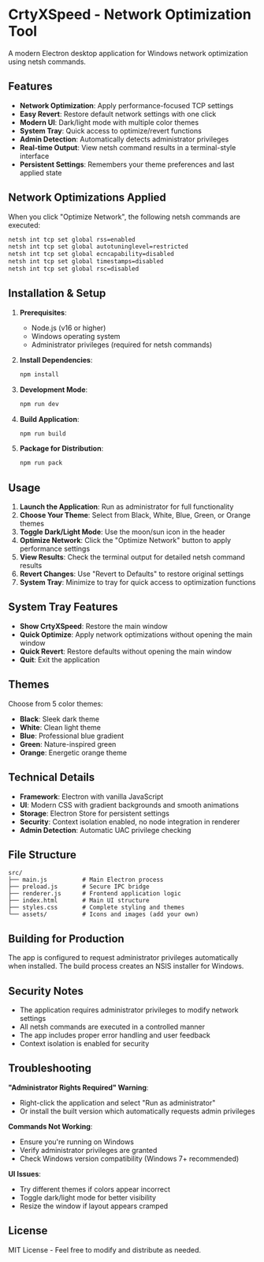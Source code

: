 # CrtyXSpeed - Network Optimization Tool

A modern Electron desktop application for Windows network optimization using netsh commands.

## Features

- **Network Optimization**: Apply performance-focused TCP settings
- **Easy Revert**: Restore default network settings with one click
- **Modern UI**: Dark/light mode with multiple color themes
- **System Tray**: Quick access to optimize/revert functions
- **Admin Detection**: Automatically detects administrator privileges
- **Real-time Output**: View netsh command results in a terminal-style interface
- **Persistent Settings**: Remembers your theme preferences and last applied state

## Network Optimizations Applied

When you click "Optimize Network", the following netsh commands are executed:

```cmd
netsh int tcp set global rss=enabled
netsh int tcp set global autotuninglevel=restricted
netsh int tcp set global ecncapability=disabled
netsh int tcp set global timestamps=disabled
netsh int tcp set global rsc=disabled
```

## Installation & Setup

1. **Prerequisites**:
   - Node.js (v16 or higher)
   - Windows operating system
   - Administrator privileges (required for netsh commands)

2. **Install Dependencies**:
   ```bash
   npm install
   ```

3. **Development Mode**:
   ```bash
   npm run dev
   ```

4. **Build Application**:
   ```bash
   npm run build
   ```

5. **Package for Distribution**:
   ```bash
   npm run pack
   ```

## Usage

1. **Launch the Application**: Run as administrator for full functionality
2. **Choose Your Theme**: Select from Black, White, Blue, Green, or Orange themes
3. **Toggle Dark/Light Mode**: Use the moon/sun icon in the header
4. **Optimize Network**: Click the "Optimize Network" button to apply performance settings
5. **View Results**: Check the terminal output for detailed netsh command results
6. **Revert Changes**: Use "Revert to Defaults" to restore original settings
7. **System Tray**: Minimize to tray for quick access to optimization functions

## System Tray Features

- **Show CrtyXSpeed**: Restore the main window
- **Quick Optimize**: Apply network optimizations without opening the main window
- **Quick Revert**: Restore defaults without opening the main window
- **Quit**: Exit the application

## Themes

Choose from 5 color themes:
- **Black**: Sleek dark theme
- **White**: Clean light theme  
- **Blue**: Professional blue gradient
- **Green**: Nature-inspired green
- **Orange**: Energetic orange theme

## Technical Details

- **Framework**: Electron with vanilla JavaScript
- **UI**: Modern CSS with gradient backgrounds and smooth animations
- **Storage**: Electron Store for persistent settings
- **Security**: Context isolation enabled, no node integration in renderer
- **Admin Detection**: Automatic UAC privilege checking

## File Structure

```
src/
├── main.js          # Main Electron process
├── preload.js       # Secure IPC bridge
├── renderer.js      # Frontend application logic
├── index.html       # Main UI structure
├── styles.css       # Complete styling and themes
└── assets/          # Icons and images (add your own)
```

## Building for Production

The app is configured to request administrator privileges automatically when installed. The build process creates an NSIS installer for Windows.

## Security Notes

- The application requires administrator privileges to modify network settings
- All netsh commands are executed in a controlled manner
- The app includes proper error handling and user feedback
- Context isolation is enabled for security

## Troubleshooting

**"Administrator Rights Required" Warning**:
- Right-click the application and select "Run as administrator"
- Or install the built version which automatically requests admin privileges

**Commands Not Working**:
- Ensure you're running on Windows
- Verify administrator privileges are granted
- Check Windows version compatibility (Windows 7+ recommended)

**UI Issues**:
- Try different themes if colors appear incorrect
- Toggle dark/light mode for better visibility
- Resize the window if layout appears cramped

## License

MIT License - Feel free to modify and distribute as needed.